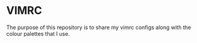 # VIMRC

The purpose of this repository is to share my vimrc configs along with the colour palettes that I use.
